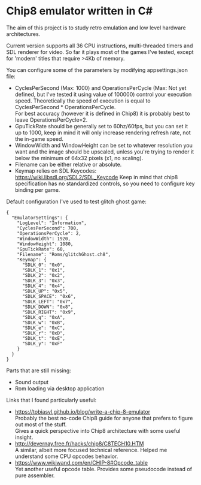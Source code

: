 # Chip8 emulator written in C#
The aim of this project is to study retro emulation and low level hardware architectures.
 
Current version supports all 36 CPU instructions, multi-threaded timers and SDL renderer for video.
So far it plays most of the games I've tested, except for 'modern' titles that require >4Kb of memory.

You can configure some of the parameters by modifying appsettings.json file:
- CyclesPerSecond (Max: 1000) and OperationsPerCycle (Max: Not yet defined, but I've tested it using value of 100000) control your execution speed.
Theoretically the speed of execution is equal to CyclesPerSecond * OperationsPerCycle.  
For best accuracy (however it is defined in Chip8) it is probably best to leave OperationsPerCycle=2.  
- GpuTickRate should be generally set to 60hz/60fps, but you can set it up to 1000, keep in mind it will only increase rendering refresh rate, not the in-game speed.  
- WindowWidth and WindowHeight can be set to whatever resolution you want and the image should be upscaled, 
unless you're trying to render it below the minimum of 64x32 pixels (x1, no scaling).  
- Filename can be either relative or absolute.
- Keymap relies on SDL Keycodes: https://wiki.libsdl.org/SDL2/SDL_Keycode
Keep in mind that chip8 specification has no standardized controls, so you need to configure key binding per game.
 
Default configuration I've used to test glitch ghost game:
```
{
  "EmulatorSettings": {
    "LogLevel": "Information",
    "CyclesPerSecond": 700,
    "OperationsPerCycle": 2,
    "WindowWidth": 1920,
    "WindowHeight": 1080,
    "GpuTickRate": 60,
    "Filename": "Roms/glitchGhost.ch8",
    "Keymap": {
      "SDLK_0": "0x0",
      "SDLK_1": "0x1",
      "SDLK_2": "0x2",
      "SDLK_3": "0x3",
      "SDLK_4": "0x4",
      "SDLK_UP": "0x5",
      "SDLK_SPACE": "0x6",
      "SDLK_LEFT": "0x7",
      "SDLK_DOWN": "0x8",
      "SDLK_RIGHT": "0x9",
      "SDLK_q": "0xA",
      "SDLK_w": "0xB",
      "SDLK_e": "0xC",
      "SDLK_r": "0xD",
      "SDLK_t": "0xE",
      "SDLK_y": "0xF"
    }
  }
}
``` 

Parts that are still missing:
- Sound output
- Rom loading via desktop application

Links that I found particularly useful:
- https://tobiasvl.github.io/blog/write-a-chip-8-emulator  
  Probably the best no-code Chip8 guide for anyone that prefers to figure out most of the stuff.  
Gives a quick perspective into Chip8 architecture with some useful insight.
- http://devernay.free.fr/hacks/chip8/C8TECH10.HTM  
 A similar, albeit more focused technical reference. Helped me understand some CPU opcodes behavior.
- https://www.wikiwand.com/en/CHIP-8#Opcode_table  
Yet another useful opcode table. Provides some pseudocode instead of pure assembler.

